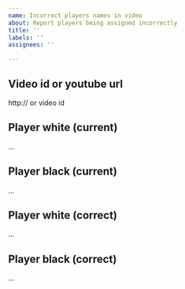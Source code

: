 ```yaml
---
name: Incorrect players names in video
about: Report players being assigned incorrectly
title: ''
labels: ''
assignees: ''

---
```


## Video id or youtube url
http:// or video id

## Player white (current)
...

## Player black (current)
...

## Player white (correct)
...

## Player black (correct)
...
